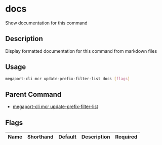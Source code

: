 # docs

Show documentation for this command

## Description

Display formatted documentation for this command from markdown files

## Usage

```sh
megaport-cli mcr update-prefix-filter-list docs [flags]
```


## Parent Command

* [megaport-cli mcr update-prefix-filter-list](megaport-cli_mcr_update-prefix-filter-list.md)
## Flags

| Name | Shorthand | Default | Description | Required |
|------|-----------|---------|-------------|----------|

